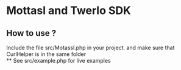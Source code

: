 # Mottasl and Twerlo SDK

## How to use ?
Include the file src/Motassl.php in your project. and make sure that CurlHelper is in the same folder 
<br> ** See src/example.php for live examples